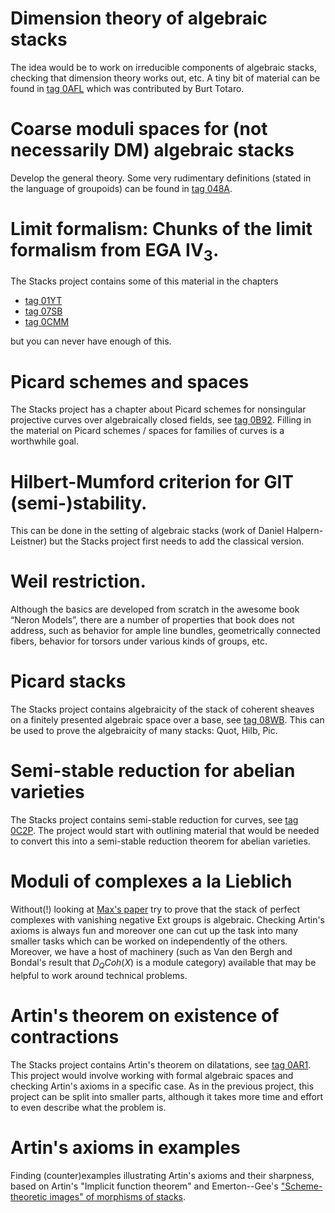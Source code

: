# Dimension theory of algebraic stacks
The idea would be to work on irreducible components of algebraic stacks, checking that dimension theory works out, etc. A tiny bit of material can be found in [tag 0AFL](http://stacks.math.columbia.edu/tag/0AFL) which was contributed by Burt Totaro.


# Coarse moduli spaces for (not necessarily DM) algebraic stacks
Develop the general theory. Some very rudimentary definitions (stated in the language of groupoids) can be found in [tag 048A](http://stacks.math.columbia.edu/tag/048A).


# Limit formalism: Chunks of the limit formalism from EGA IV<sub>3</sub>.
The Stacks project contains some of this material in the chapters

* [tag 01YT](http://stacks.math.columbia.edu/tag/01YT)
* [tag 07SB](http://stacks.math.columbia.edu/tag/07SB)
* [tag 0CMM](http://stacks.math.columbia.edu/tag/0CMM)

but you can never have enough of this.


# Picard schemes and spaces
The Stacks project has a chapter about Picard schemes for nonsingular projective curves over algebraically closed fields, see [tag 0B92](http://stacks.math.columbia.edu/tag/0B92). Filling in the material on Picard schemes / spaces for families of curves is a worthwhile goal.


# Hilbert-Mumford criterion for GIT (semi-)stability.
This can be done in the setting of algebraic stacks (work of Daniel Halpern-Leistner) but the Stacks project first needs to add the classical version.


# Weil restriction.
Although the basics are developed from scratch in the awesome book “Neron Models”, there are a number of properties that book does not address, such as behavior for ample line bundles, geometrically connected fibers, behavior for torsors under various kinds of groups, etc.


# Picard stacks
The Stacks project contains algebraicity of the stack of coherent sheaves on a finitely presented algebraic space over a base, see [tag 08WB](http://stacks.math.columbia.edu/tag/08WB). This can be used to prove the algebraicity of many stacks: Quot, Hilb, Pic.


# Semi-stable reduction for abelian varieties
The Stacks project contains semi-stable reduction for curves, see [tag 0C2P](http://stacks.math.columbia.edu/tag/0C2P). The project would start with outlining material that would be needed to convert this into a semi-stable reduction theorem for abelian varieties.


# Moduli of complexes a la Lieblich
Without(!) looking at [Max's paper](https://arxiv.org/abs/math/0502198) try to prove that the stack of perfect complexes with vanishing negative Ext groups is algebraic. Checking Artin's axioms is always fun and moreover one can cut up the task into many smaller tasks which can be worked on independently of the others. Moreover, we have a host of machinery (such as Van den
Bergh and Bondal's result that $D_QCoh(X)$ is a module category) available that may be helpful to work around technical problems.


# Artin's theorem on existence of contractions
The Stacks project contains Artin's theorem on dilatations, see [tag 0AR1](http://stacks.math.columbia.edu/tag/0AR1). This project would involve working with formal algebraic spaces and checking Artin's axioms in a specific case. As in the previous project, this project can be split into smaller parts, although it takes more time and effort to even describe what the problem is.


# Artin's axioms in examples
Finding (counter)examples illustrating Artin's axioms and their sharpness, based on Artin's "Implicit function theorem" and Emerton--Gee's ["Scheme-theoretic images" of morphisms of stacks](https://arxiv.org/abs/1506.06146).
